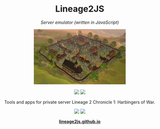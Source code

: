 <h1 align="center">Lineage2JS</h1>

<p align="center">
  <em>Server emulator (written in JavaScript)</em>
</p>

<p align="center">
  <img width="60%" src="https://raw.githubusercontent.com/lineage2js/.github/main/profile/images/main.png" />
</p>

<p align="center">
  <a href="https://lineage2js.github.io/downloads.html"><img src="https://img.shields.io/badge/Downloads-0d6efd" /></a>
  <a href="https://lineage2js.github.io/docs/guide/get-started/"><img src="https://img.shields.io/badge/Get%20started-198754" /></a>
</p>

<p align="center">
  Tools and apps for private server Lineage 2 Chronicle 1: Harbingers of War.
</p>

<p align="center">
  <a href="https://www.youtube.com/@lineage2js"><img src="https://img.shields.io/badge/Youtube-f00?logo=youtube&logoColor=white" /></a>
  <a href="https://t.me/lineage2js"><img src="https://img.shields.io/badge/Telegram-2CA5E0?style=flat-squeare&logo=telegram&logoColor=white" /></a>
</p>

<p align="center">
  <a href="https://lineage2js.github.io/"><strong>lineage2js.github.io</strong></a>
</p>
